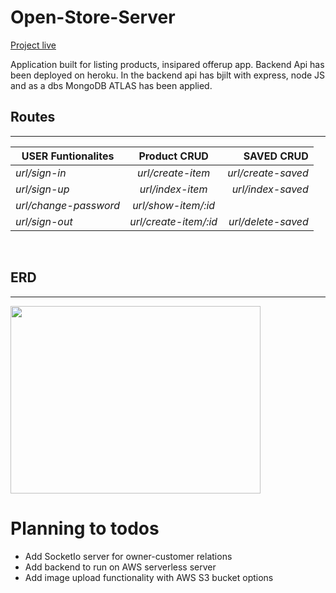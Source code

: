 # Open-Store-Server

[Project live](https://open-store-server.herokuapp.com/ "https://open-store-server.herokuapp.com/")
<br>

Application built for listing products, insipared offerup app. Backend Api has been deployed on heroku.
In the backend api has bjilt with express, node JS and as a dbs MongoDB ATLAS has been applied.

## Routes
___


| USER Funtionalites   | Product CRUD          | SAVED CRUD          | 
| -------------        |:-------------:        |-----:               |
| *url/sign-in*        | *url/create-item*     | *url/create-saved*  |
| *url/sign-up*        | *url/index-item*      | *url/index-saved*   |
| *url/change-password*| *url/show-item/:id*   |                     |
| *url/sign-out*       | *url/create-item/:id* |  *url/delete-saved* |

 <br>
 

## ERD
---
<img src="./public/frames.png" style="margin-right:.5rem; height: 300px; width: 400px"  />


# Planning to todos
- Add SocketIo server for owner-customer relations
- Add backend to run on AWS serverless server
- Add image upload functionality with AWS S3 bucket options





